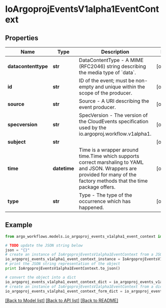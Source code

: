 # IoArgoprojEventsV1alpha1EventContext


## Properties

Name | Type | Description | Notes
------------ | ------------- | ------------- | -------------
**datacontenttype** | **str** | DataContentType - A MIME (RFC2046) string describing the media type of &#x60;data&#x60;. | [optional] 
**id** | **str** | ID of the event; must be non-empty and unique within the scope of the producer. | [optional] 
**source** | **str** | Source - A URI describing the event producer. | [optional] 
**specversion** | **str** | SpecVersion - The version of the CloudEvents specification used by the io.argoproj.workflow.v1alpha1. | [optional] 
**subject** | **str** |  | [optional] 
**time** | **datetime** | Time is a wrapper around time.Time which supports correct marshaling to YAML and JSON.  Wrappers are provided for many of the factory methods that the time package offers. | [optional] 
**type** | **str** | Type - The type of the occurrence which has happened. | [optional] 

## Example

```python
from argo_workflows.models.io_argoproj_events_v1alpha1_event_context import IoArgoprojEventsV1alpha1EventContext

# TODO update the JSON string below
json = "{}"
# create an instance of IoArgoprojEventsV1alpha1EventContext from a JSON string
io_argoproj_events_v1alpha1_event_context_instance = IoArgoprojEventsV1alpha1EventContext.from_json(json)
# print the JSON string representation of the object
print IoArgoprojEventsV1alpha1EventContext.to_json()

# convert the object into a dict
io_argoproj_events_v1alpha1_event_context_dict = io_argoproj_events_v1alpha1_event_context_instance.to_dict()
# create an instance of IoArgoprojEventsV1alpha1EventContext from a dict
io_argoproj_events_v1alpha1_event_context_form_dict = io_argoproj_events_v1alpha1_event_context.from_dict(io_argoproj_events_v1alpha1_event_context_dict)
```
[[Back to Model list]](../README.md#documentation-for-models) [[Back to API list]](../README.md#documentation-for-api-endpoints) [[Back to README]](../README.md)


